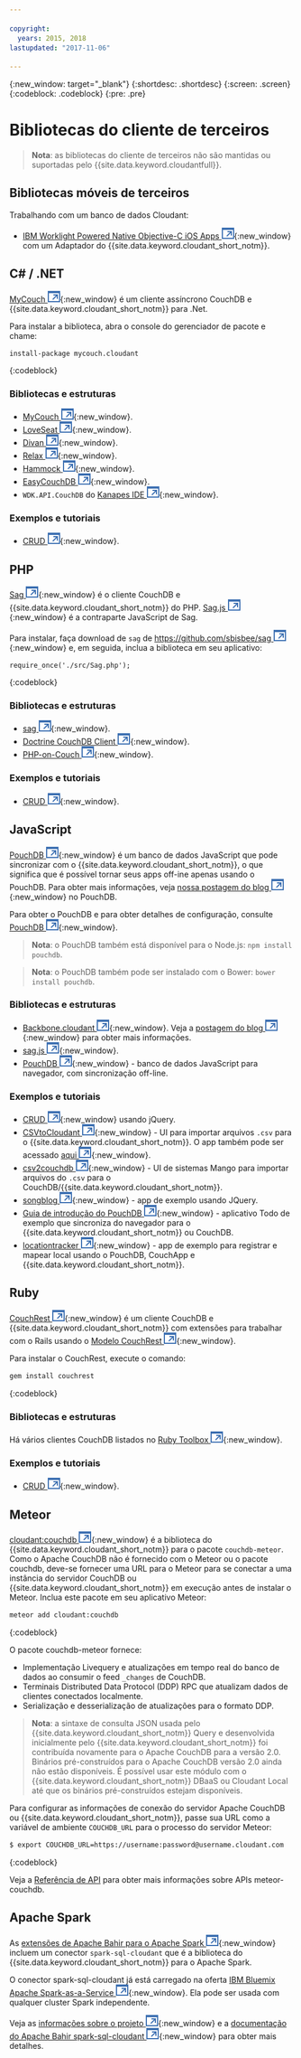 ```yaml
---

copyright:
  years: 2015, 2018
lastupdated: "2017-11-06"

---
```


{:new_window: target="_blank"}
{:shortdesc: .shortdesc}
{:screen: .screen}
{:codeblock: .codeblock}
{:pre: .pre}

# Bibliotecas do cliente de terceiros

>   **Nota**: as bibliotecas do cliente de terceiros não são mantidas ou suportadas pelo {{site.data.keyword.cloudantfull}}.

## Bibliotecas móveis de terceiros

Trabalhando com um banco de dados Cloudant:

-   [IBM Worklight Powered Native Objective-C iOS Apps ![Ícone de link externo](../images/launch-glyph.svg "Ícone de link externo")](http://www.tricedesigns.com/2014/11/17/ibm-worklight-powered-native-objective-c-ios-apps/){:new_window} com um Adaptador do {{site.data.keyword.cloudant_short_notm}}.

## C# / .NET

[MyCouch ![Ícone de link externo](../images/launch-glyph.svg "Ícone de link externo")](https://github.com/danielwertheim/mycouch){:new_window}
é um cliente assíncrono CouchDB e {{site.data.keyword.cloudant_short_notm}} para .Net.

Para instalar a biblioteca, abra o console do gerenciador de pacote e chame:

```
install-package mycouch.cloudant
```
{:codeblock}

### Bibliotecas e estruturas

-   [MyCouch ![Ícone de link externo](../images/launch-glyph.svg "Ícone de link externo")](https://github.com/danielwertheim/mycouch){:new_window}.
-   [LoveSeat ![Ícone de link externo](../images/launch-glyph.svg "Ícone de link externo")](https://github.com/soitgoes/LoveSeat){:new_window}.
-   [Divan ![Ícone de link externo](../images/launch-glyph.svg "Ícone de link externo")](https://github.com/foretagsplatsen/Divan){:new_window}.
-   [Relax ![Ícone de link externo](../images/launch-glyph.svg "Ícone de link externo")](https://github.com/arobson/Relax){:new_window}.
-   [Hammock ![Ícone de link externo](../images/launch-glyph.svg "Ícone de link externo")](http://code.google.com/p/relax-net/){:new_window}.
-   [EasyCouchDB ![Ícone de link externo](../images/launch-glyph.svg "Ícone de link externo")](https://github.com/hhariri/EasyCouchDB){:new_window}.
-   `WDK.API.CouchDB` do [Kanapes IDE ![Ícone de link externo](../images/launch-glyph.svg "Ícone de link externo")](http://kanapeside.com/){:new_window}.

### Exemplos e tutoriais

-   [CRUD ![Ícone de link externo](../images/launch-glyph.svg "Ícone de link externo")](https://github.com/cloudant/haengematte/tree/master/c%23){:new_window}.

## PHP

[Sag ![Ícone de link externo](../images/launch-glyph.svg "Ícone de link externo")](https://github.com/sbisbee/sag){:new_window} é o cliente CouchDB e {{site.data.keyword.cloudant_short_notm}} do PHP.
[Sag.js ![Ícone de link externo](../images/launch-glyph.svg "Ícone de link externo")](https://github.com/sbisbee/sag-js){:new_window} é a contraparte JavaScript de Sag.

Para instalar,
faça download de `sag` de [https://github.com/sbisbee/sag ![Ícone de link externo](../images/launch-glyph.svg "Ícone de link externo")](https://github.com/sbisbee/sag){:new_window}
e, em seguida, inclua a biblioteca em seu aplicativo:

```
require_once('./src/Sag.php');
```
{:codeblock}

### Bibliotecas e estruturas

-   [sag ![Ícone de link externo](../images/launch-glyph.svg "Ícone de link externo")](https://github.com/sbisbee/sag){:new_window}.
-   [Doctrine CouchDB Client ![Ícone de link externo](../images/launch-glyph.svg "Ícone de link externo")](https://github.com/doctrine/couchdb-client){:new_window}.
-   [PHP-on-Couch ![Ícone de link externo](../images/launch-glyph.svg "Ícone de link externo")](https://github.com/dready92/PHP-on-Couch){:new_window}.

### Exemplos e tutoriais

-   [CRUD ![Ícone de link externo](../images/launch-glyph.svg "Ícone de link externo")](https://github.com/cloudant/haengematte/tree/master/php){:new_window}.

## JavaScript

[PouchDB ![Ícone de link externo](../images/launch-glyph.svg "Ícone de link externo")](http://pouchdb.com/){:new_window} é um banco de dados JavaScript que pode sincronizar com o {{site.data.keyword.cloudant_short_notm}},
o que significa que é possível tornar seus apps off-ine apenas usando o PouchDB.
Para obter mais informações,
veja [nossa postagem do blog ![Ícone de link externo](../images/launch-glyph.svg "Ícone de link externo")](https://cloudant.com/blog/pouchdb){:new_window} no PouchDB.

Para obter o PouchDB
e para obter detalhes de configuração,
consulte [PouchDB ![Ícone de link externo](../images/launch-glyph.svg "Ícone de link externo")](http://pouchdb.com/){:new_window}.

>   **Nota**: o PouchDB também está disponível para o Node.js: `npm install pouchdb`.

>   **Nota**: o PouchDB também pode ser instalado com o Bower: `bower install pouchdb`.

### Bibliotecas e estruturas

-   [Backbone.cloudant ![Ícone de link externo](../images/launch-glyph.svg "Ícone de link externo")](https://github.com/cloudant-labs/backbone.cloudant){:new_window}.
    Veja a [postagem do blog ![Ícone de link externo](../images/launch-glyph.svg "Ícone de link externo")](https://cloudant.com/blog/backbone-and-cloudant/){:new_window} para obter mais informações.
-   [sag.js ![Ícone de link externo](../images/launch-glyph.svg "Ícone de link externo")](https://github.com/sbisbee/sag-js){:new_window}.
-   [PouchDB ![Ícone de link externo](../images/launch-glyph.svg "Ícone de link externo")](http://pouchdb.com/){:new_window} - banco de dados JavaScript para navegador,
com sincronização off-line.

### Exemplos e tutoriais

-   [CRUD ![Ícone de link externo](../images/launch-glyph.svg "Ícone de link externo")](https://github.com/cloudant/haengematte/tree/master/javascript-jquery){:new_window} usando jQuery.
-   [CSVtoCloudant ![Ícone de link externo](../images/launch-glyph.svg "Ícone de link externo")](https://github.com/michellephung/CSVtoCloudant){:new_window} -
    UI para importar arquivos `.csv` para o {{site.data.keyword.cloudant_short_notm}}.
    O app também pode ser acessado [aqui ![Ícone de link externo](../images/launch-glyph.svg "Ícone de link externo")](https://michellephung.github.io/CSVtoCloudant/){:new_window}.
-   [csv2couchdb ![Ícone de link externo](../images/launch-glyph.svg "Ícone de link externo")](https://github.com/Mango-information-systems/csv2couchdb){:new_window} -
    UI de sistemas Mango para importar arquivos do `.csv` para o CouchDB/{{site.data.keyword.cloudant_short_notm}}.
-   [songblog ![Ícone de link externo](../images/launch-glyph.svg "Ícone de link externo")](https://github.com/millayr/songblog){:new_window} - app de exemplo usando JQuery.
-   [Guia de introdução do PouchDB ![Ícone de link externo](../images/launch-glyph.svg "Ícone de link externo")](http://pouchdb.com/getting-started.html){:new_window} -
    aplicativo Todo de exemplo que sincroniza do navegador para o {{site.data.keyword.cloudant_short_notm}} ou CouchDB.
-   [locationtracker ![Ícone de link externo](../images/launch-glyph.svg "Ícone de link externo")](https://github.com/rajrsingh/locationtracker){:new_window} -
    app de exemplo para registrar e mapear local usando o PouchDB,
    CouchApp
    e {{site.data.keyword.cloudant_short_notm}}.

## Ruby

[CouchRest ![Ícone de link externo](../images/launch-glyph.svg "Ícone de link externo")](https://github.com/couchrest/couchrest){:new_window} é um cliente CouchDB e {{site.data.keyword.cloudant_short_notm}}
com extensões para trabalhar com o Rails usando o [Modelo CouchRest ![Ícone de link externo](../images/launch-glyph.svg "Ícone de link externo")](https://github.com/couchrest/couchrest_model){:new_window}.

Para instalar o CouchRest, execute o comando:

```sh
gem install couchrest
```
{:codeblock}

### Bibliotecas e estruturas

Há vários clientes CouchDB listados no
[Ruby Toolbox ![Ícone de link externo](../images/launch-glyph.svg "Ícone de link externo")](https://www.ruby-toolbox.com/categories/couchdb_clients){:new_window}.

### Exemplos e tutoriais

-   [CRUD ![Ícone de link externo](../images/launch-glyph.svg "Ícone de link externo")](https://github.com/cloudant/haengematte/tree/master/ruby){:new_window}.

<div id="couchdb"></div>

## Meteor

[cloudant:couchdb ![Ícone de link externo](../images/launch-glyph.svg "Ícone de link externo")](https://atmospherejs.com/cloudant/couchdb){:new_window} é a
biblioteca do {{site.data.keyword.cloudant_short_notm}} para o pacote `couchdb-meteor`.
Como o Apache CouchDB não é fornecido com o Meteor ou o pacote couchdb,
deve-se fornecer uma URL para o Meteor para se conectar
a uma instância do servidor CouchDB ou {{site.data.keyword.cloudant_short_notm}} em execução antes de instalar o Meteor.
Inclua este pacote em seu aplicativo Meteor:

```sh
meteor add cloudant:couchdb
```
{:codeblock}

O pacote couchdb-meteor fornece:

-   Implementação Livequery e atualizações em tempo real do banco de dados ao consumir o feed `_changes` de CouchDB.
-   Terminais Distributed Data Protocol (DDP) RPC que atualizam dados de clientes conectados localmente.
-   Serialização e desserialização de atualizações para o formato DDP.

>   **Nota**: a sintaxe de consulta JSON usada pelo {{site.data.keyword.cloudant_short_notm}} Query
    e desenvolvida inicialmente pelo {{site.data.keyword.cloudant_short_notm}}
    foi contribuída novamente para o Apache CouchDB para a versão 2.0.
    Binários pré-construídos para o Apache CouchDB versão 2.0 ainda não
   estão disponíveis.
    É possível usar este módulo com o {{site.data.keyword.cloudant_short_notm}} DBaaS ou Cloudant Local até que os binários pré-construídos estejam disponíveis.

Para configurar as informações de conexão do servidor Apache CouchDB ou {{site.data.keyword.cloudant_short_notm}},
passe sua URL como a variável de ambiente `COUCHDB_URL` para o processo do servidor Meteor:

```sh
$ export COUCHDB_URL=https://username:password@username.cloudant.com
```
{:codeblock}

Veja a [Referência de API](../api/index.html) para obter mais informações sobre APIs meteor-couchdb. 

## Apache Spark

As [extensões de Apache Bahir para o Apache Spark ![Ícone de link externo](../images/launch-glyph.svg "Ícone de link externo")](http://bahir.apache.org/#home){:new_window}
incluem um conector `spark-sql-cloudant` que é a biblioteca do {{site.data.keyword.cloudant_short_notm}} para o Apache Spark.

O conector spark-sql-cloudant já está carregado na
oferta [IBM Bluemix Apache Spark-as-a-Service ![Ícone de link externo](../images/launch-glyph.svg "Ícone de link externo")](https://console.ng.bluemix.net/catalog/services/apache-spark/){:new_window}.
Ela pode ser usada com qualquer cluster Spark independente.

Veja as [informações sobre o projeto ![Ícone de link externo](../images/launch-glyph.svg "Ícone de link externo")](https://github.com/apache/bahir/tree/master/sql-cloudant){:new_window}
e a [documentação do Apache Bahir spark-sql-cloudant ![Ícone de link externo](../images/launch-glyph.svg "Ícone de link externo")](http://bahir.apache.org/docs/spark/current/spark-sql-cloudant/){:new_window} para obter mais detalhes.

